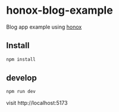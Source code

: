 # honox-blog-example

Blog app example using [honox](https://github.com/honojs/honox)

## Install

```bash
npm install
```

## develop

```bash
npm run dev
```

visit http://localhost:5173
